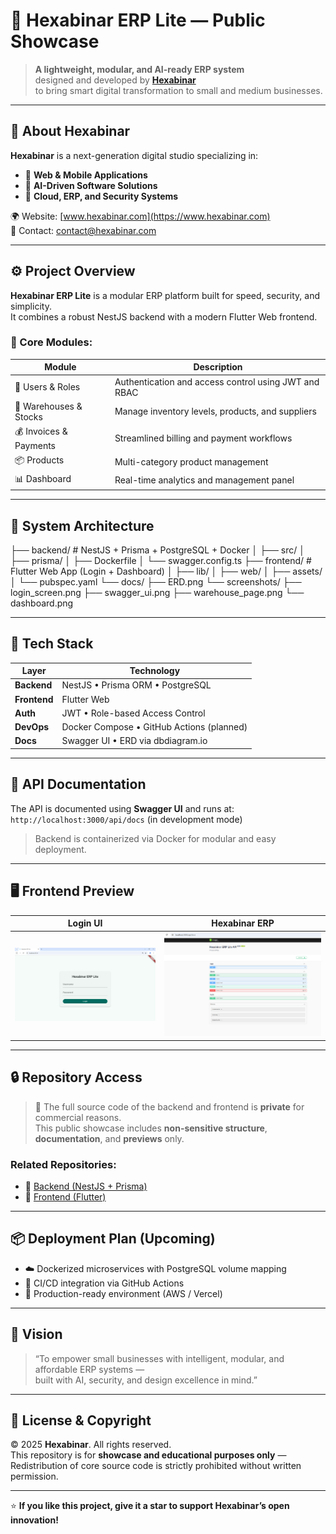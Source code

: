 # 🧩 Hexabinar ERP Lite — Public Showcase

> **A lightweight, modular, and AI-ready ERP system**  
> designed and developed by **[Hexabinar](https://www.hexabinar.com)**  
> to bring smart digital transformation to small and medium businesses.

---

## 🏢 About Hexabinar
**Hexabinar** is a next-generation digital studio specializing in:
- 🔹 **Web & Mobile Applications**
- 🔹 **AI-Driven Software Solutions**
- 🔹 **Cloud, ERP, and Security Systems**

🌍 Website: [www.hexabinar.com](https://www.hexabinar.com)  
📧 Contact: [contact@hexabinar.com](mailto:contact@hexabinar.com)

---

## ⚙️ Project Overview

**Hexabinar ERP Lite** is a modular ERP platform built for speed, security, and simplicity.  
It combines a robust NestJS backend with a modern Flutter Web frontend.

### 🧱 Core Modules:
| Module | Description |
|--------|-------------|
| 🧩 Users & Roles | Authentication and access control using JWT and RBAC |
| 🏢 Warehouses & Stocks | Manage inventory levels, products, and suppliers |
| 💰 Invoices & Payments | Streamlined billing and payment workflows |
| 📦 Products | Multi-category product management |
| 📊 Dashboard | Real-time analytics and management panel |

---

## 🧠 System Architecture


├── backend/ # NestJS + Prisma + PostgreSQL + Docker
│ ├── src/
│ ├── prisma/
│ ├── Dockerfile
│ └── swagger.config.ts
├── frontend/ # Flutter Web App (Login + Dashboard)
│ ├── lib/
│ ├── web/
│ ├── assets/
│ └── pubspec.yaml
└── docs/
├── ERD.png
└── screenshots/
├── login_screen.png
├── swagger_ui.png
├── warehouse_page.png
└── dashboard.png


---

## 🧰 Tech Stack

| Layer | Technology |
|--------|-------------|
| **Backend** | NestJS • Prisma ORM • PostgreSQL |
| **Frontend** | Flutter Web |
| **Auth** | JWT • Role-based Access Control |
| **DevOps** | Docker Compose • GitHub Actions (planned) |
| **Docs** | Swagger UI • ERD via dbdiagram.io |

---

## 🧾 API Documentation

The API is documented using **Swagger UI** and runs at:  
`http://localhost:3000/api/docs` (in development mode)

> Backend is containerized via Docker for modular and easy deployment.

---

## 🖥️ Frontend Preview

| Login UI | Hexabinar ERP |
|-----------|--------------|
| ![Login](docs/screenshots/login_screen.png) | ![Hexabinar ERP](docs/screenshots/swagger_ui.png) |

---

## 🔒 Repository Access

> 🚫 The full source code of the backend and frontend is **private** for commercial reasons.  
> This public showcase includes **non-sensitive structure**, **documentation**, and **previews** only.

### Related Repositories:
- 🔹 [Backend (NestJS + Prisma)](https://github.com/hexabinar/Hexabinar_ERP_Lite_backend)
- 🔹 [Frontend (Flutter)](https://github.com/hexabinar/Hexabinar_ERP_Lite_frontend)

---

## 📦 Deployment Plan (Upcoming)
- ☁️ Dockerized microservices with PostgreSQL volume mapping  
- 🚀 CI/CD integration via GitHub Actions  
- 🔐 Production-ready environment (AWS / Vercel)

---

## 🧭 Vision
> “To empower small businesses with intelligent, modular, and affordable ERP systems —  
> built with AI, security, and design excellence in mind.”

---

## 🏁 License & Copyright
© 2025 **Hexabinar**. All rights reserved.  
This repository is for **showcase and educational purposes only** —  
Redistribution of core source code is strictly prohibited without written permission.

---

⭐ **If you like this project, give it a star to support Hexabinar’s open innovation!**
